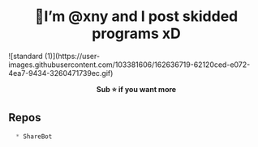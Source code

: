

<h1 align="center">👋I’m @xny and I post skidded programs xD</h1>
![standard (1)](https://user-images.githubusercontent.com/103381606/162636719-62120ced-e072-4ea7-9434-3260471739ec.gif)

<p align='center'>
  <b>Sub ⭐ if you want more</b><br>
</p>

## Repos
```js
  * ShareBot
```

